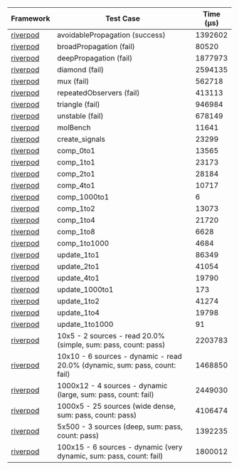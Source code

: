 | Framework | Test Case | Time (μs) |
| --- | --- | --- |
| [riverpod](https://github.com/rrousselGit/riverpod) | avoidablePropagation (success) | 1392602 |
| [riverpod](https://github.com/rrousselGit/riverpod) | broadPropagation (fail) | 80520 |
| [riverpod](https://github.com/rrousselGit/riverpod) | deepPropagation (fail) | 1877973 |
| [riverpod](https://github.com/rrousselGit/riverpod) | diamond (fail) | 2594135 |
| [riverpod](https://github.com/rrousselGit/riverpod) | mux (fail) | 562718 |
| [riverpod](https://github.com/rrousselGit/riverpod) | repeatedObservers (fail) | 413113 |
| [riverpod](https://github.com/rrousselGit/riverpod) | triangle (fail) | 946984 |
| [riverpod](https://github.com/rrousselGit/riverpod) | unstable (fail) | 678149 |
| [riverpod](https://github.com/rrousselGit/riverpod) | molBench | 11641 |
| [riverpod](https://github.com/rrousselGit/riverpod) | create_signals | 23299 |
| [riverpod](https://github.com/rrousselGit/riverpod) | comp_0to1 | 13565 |
| [riverpod](https://github.com/rrousselGit/riverpod) | comp_1to1 | 23173 |
| [riverpod](https://github.com/rrousselGit/riverpod) | comp_2to1 | 28184 |
| [riverpod](https://github.com/rrousselGit/riverpod) | comp_4to1 | 10717 |
| [riverpod](https://github.com/rrousselGit/riverpod) | comp_1000to1 | 6 |
| [riverpod](https://github.com/rrousselGit/riverpod) | comp_1to2 | 13073 |
| [riverpod](https://github.com/rrousselGit/riverpod) | comp_1to4 | 21720 |
| [riverpod](https://github.com/rrousselGit/riverpod) | comp_1to8 | 6628 |
| [riverpod](https://github.com/rrousselGit/riverpod) | comp_1to1000 | 4684 |
| [riverpod](https://github.com/rrousselGit/riverpod) | update_1to1 | 86349 |
| [riverpod](https://github.com/rrousselGit/riverpod) | update_2to1 | 41054 |
| [riverpod](https://github.com/rrousselGit/riverpod) | update_4to1 | 19790 |
| [riverpod](https://github.com/rrousselGit/riverpod) | update_1000to1 | 173 |
| [riverpod](https://github.com/rrousselGit/riverpod) | update_1to2 | 41274 |
| [riverpod](https://github.com/rrousselGit/riverpod) | update_1to4 | 19798 |
| [riverpod](https://github.com/rrousselGit/riverpod) | update_1to1000 | 91 |
| [riverpod](https://github.com/rrousselGit/riverpod) | 10x5 - 2 sources - read 20.0% (simple, sum: pass, count: pass) | 2203783 |
| [riverpod](https://github.com/rrousselGit/riverpod) | 10x10 - 6 sources - dynamic - read 20.0% (dynamic, sum: pass, count: fail) | 1468850 |
| [riverpod](https://github.com/rrousselGit/riverpod) | 1000x12 - 4 sources - dynamic (large, sum: pass, count: fail) | 2449030 |
| [riverpod](https://github.com/rrousselGit/riverpod) | 1000x5 - 25 sources (wide dense, sum: pass, count: pass) | 4106474 |
| [riverpod](https://github.com/rrousselGit/riverpod) | 5x500 - 3 sources (deep, sum: pass, count: pass) | 1392235 |
| [riverpod](https://github.com/rrousselGit/riverpod) | 100x15 - 6 sources - dynamic (very dynamic, sum: pass, count: fail) | 1800012 |
